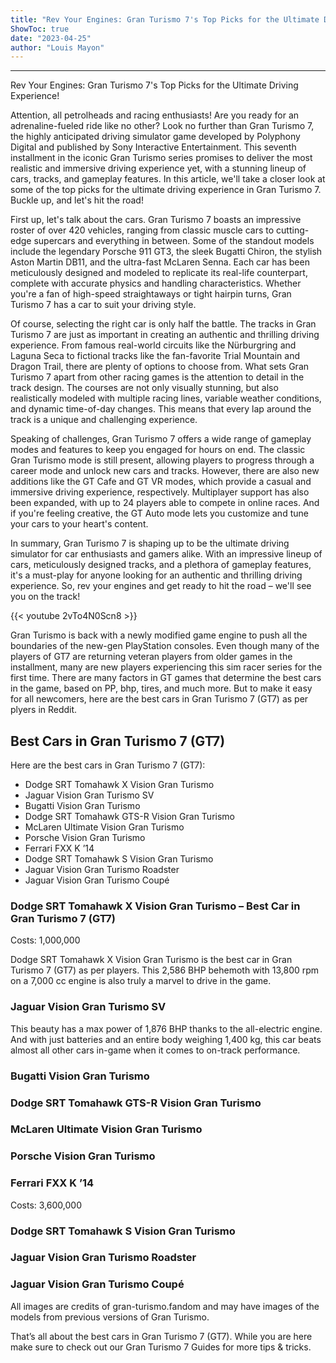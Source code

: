 ```yaml
---
title: "Rev Your Engines: Gran Turismo 7's Top Picks for the Ultimate Driving Experience!"
ShowToc: true 
date: "2023-04-25"
author: "Louis Mayon"
---
```

*****
Rev Your Engines: Gran Turismo 7's Top Picks for the Ultimate Driving Experience!

Attention, all petrolheads and racing enthusiasts! Are you ready for an adrenaline-fueled ride like no other? Look no further than Gran Turismo 7, the highly anticipated driving simulator game developed by Polyphony Digital and published by Sony Interactive Entertainment. This seventh installment in the iconic Gran Turismo series promises to deliver the most realistic and immersive driving experience yet, with a stunning lineup of cars, tracks, and gameplay features. In this article, we'll take a closer look at some of the top picks for the ultimate driving experience in Gran Turismo 7. Buckle up, and let's hit the road!

First up, let's talk about the cars. Gran Turismo 7 boasts an impressive roster of over 420 vehicles, ranging from classic muscle cars to cutting-edge supercars and everything in between. Some of the standout models include the legendary Porsche 911 GT3, the sleek Bugatti Chiron, the stylish Aston Martin DB11, and the ultra-fast McLaren Senna. Each car has been meticulously designed and modeled to replicate its real-life counterpart, complete with accurate physics and handling characteristics. Whether you're a fan of high-speed straightaways or tight hairpin turns, Gran Turismo 7 has a car to suit your driving style.

Of course, selecting the right car is only half the battle. The tracks in Gran Turismo 7 are just as important in creating an authentic and thrilling driving experience. From famous real-world circuits like the Nürburgring and Laguna Seca to fictional tracks like the fan-favorite Trial Mountain and Dragon Trail, there are plenty of options to choose from. What sets Gran Turismo 7 apart from other racing games is the attention to detail in the track design. The courses are not only visually stunning, but also realistically modeled with multiple racing lines, variable weather conditions, and dynamic time-of-day changes. This means that every lap around the track is a unique and challenging experience.

Speaking of challenges, Gran Turismo 7 offers a wide range of gameplay modes and features to keep you engaged for hours on end. The classic Gran Turismo mode is still present, allowing players to progress through a career mode and unlock new cars and tracks. However, there are also new additions like the GT Cafe and GT VR modes, which provide a casual and immersive driving experience, respectively. Multiplayer support has also been expanded, with up to 24 players able to compete in online races. And if you're feeling creative, the GT Auto mode lets you customize and tune your cars to your heart's content.

In summary, Gran Turismo 7 is shaping up to be the ultimate driving simulator for car enthusiasts and gamers alike. With an impressive lineup of cars, meticulously designed tracks, and a plethora of gameplay features, it's a must-play for anyone looking for an authentic and thrilling driving experience. So, rev your engines and get ready to hit the road – we'll see you on the track!

{{< youtube 2vTo4N0Scn8 >}} 



Gran Turismo is back with a newly modified game engine to push all the boundaries of the new-gen PlayStation consoles. Even though many of the players of GT7 are returning veteran players from older games in the installment, many are new players experiencing this sim racer series for the first time. There are many factors in GT games that determine the best cars in the game, based on PP, bhp, tires, and much more. But to make it easy for all newcomers, here are the best cars in Gran Turismo 7 (GT7) as per plyers in Reddit.
 
## Best Cars in Gran Turismo 7 (GT7)
 
Here are the best cars in Gran Turismo 7 (GT7):
 
- Dodge SRT Tomahawk X Vision Gran Turismo
 - Jaguar Vision Gran Turismo SV
 - Bugatti Vision Gran Turismo
 - Dodge SRT Tomahawk GTS-R Vision Gran Turismo
 - McLaren Ultimate Vision Gran Turismo
 - Porsche Vision Gran Turismo
 - Ferrari FXX K ’14
 - Dodge SRT Tomahawk S Vision Gran Turismo
 - Jaguar Vision Gran Turismo Roadster
 - Jaguar Vision Gran Turismo Coupé

 
### Dodge SRT Tomahawk X Vision Gran Turismo – Best Car in Gran Turismo 7 (GT7)
 

 
Costs: 1,000,000
 
Dodge SRT Tomahawk X Vision Gran Turismo is the best car in Gran Turismo 7 (GT7) as per players. This 2,586 BHP behemoth with 13,800 rpm on a 7,000 cc engine is also truly a marvel to drive in the game.
 
### Jaguar Vision Gran Turismo SV
 
This beauty has a max power of 1,876 BHP thanks to the all-electric engine. And with just batteries and an entire body weighing 1,400 kg, this car beats almost all other cars in-game when it comes to on-track performance.
 
### Bugatti Vision Gran Turismo
 
### Dodge SRT Tomahawk GTS-R Vision Gran Turismo
 
### McLaren Ultimate Vision Gran Turismo
 
### Porsche Vision Gran Turismo
 
### Ferrari FXX K ’14
 
Costs: 3,600,000
 
### Dodge SRT Tomahawk S Vision Gran Turismo
 
### Jaguar Vision Gran Turismo Roadster
 
### Jaguar Vision Gran Turismo Coupé
 
All images are credits of gran-turismo.fandom and may have images of the models from previous versions of Gran Turismo.
 
That’s all about the best cars in Gran Turismo 7 (GT7). While you are here make sure to check out our Gran Turismo 7 Guides for more tips & tricks.




